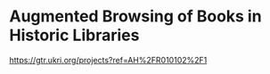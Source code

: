 # Augmented Browsing of Books in Historic Libraries

https://gtr.ukri.org/projects?ref=AH%2FR010102%2F1
